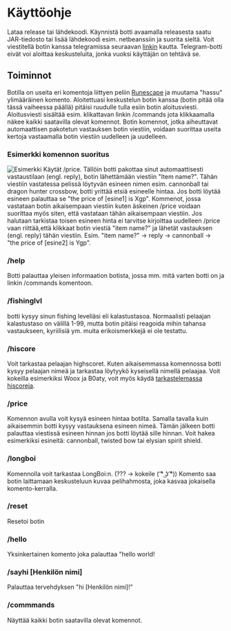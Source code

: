 # Käyttöohje

Lataa release tai lähdekoodi. Käynnistä botti avaamalla releasesta saatu JAR-tiedosto tai lisää lähdekoodi esim. netbeanssiin ja suorita sieltä.
Voit viestitellä botin kanssa telegramissa seuraavan [linkin](https://t.me/BotBiar_bot) kautta. Telegram-botti eivät voi aloittaa keskusteluita,
jonka vuoksi käyttäjän on tehtävä se.

## Toiminnot
Botilla on useita eri komentoja liittyen peliin [Runescape](https://oldschool.runescape.com/) ja muutama "hassu" ylimääräinen komento.
Aloitettuasi keskustelun botin kanssa (botin pitää olla tässä vaiheessa päällä) pitäisi ruudulle tulla esiin botin aloitusviesti. Aloitusviesti
sisältää esim. klikattavan linkin /commands jota klikkaamalla näkee kaikki saatavilla olevat komennot. Botin komennot, jotka aiheuttavat automaattisen 
pakotetun vastauksen botin viestiin, voidaan suorittaa useita kertoja vastaamalla botin viestiin uudelleen ja uudelleen. 

### Esimerkki komennon suoritus
![Esimerkki](https://github.com/Pekkuli/otm-harjoitustyo/blob/master/Harjoitusty%C3%B6/Bot%20Biar/Dokumentaatio/esimerkki.gif)
Käytät /price. 
Tällöin botti pakottaa sinut automaattisesti vastaustilaan (engl. reply), botin lähettämään viestiin "Item name?".
Tähän viestiin vastatessa pelissä löytyvän esineen nimen esim. cannonball tai dragon hunter crossbow, botti yrittää etsiä esineelle hintaa.
Jos botti löytää esineen palauttaa se "the price of [esine1] is Xgp".
Kommenot, jossa vastataan botin aikaisempaan viestiin kuten äskeinen /price voidaan suorittaa myös siten, 
että vastataan tähän aikaisempaan viestiin. Jos halutaan tarkistaa toisen esineen hinta ei tarvitse kirjoittaa uudelleen /price
vaan riittää,että klikkaat botin viestiä "item name?" ja lähetät vastauksen (engl. reply) tähän viestiin. 
Esim. "item name?" -> reply -> cannonball -> "the price of [esine2] is Ygp".

### /help
Botti palauttaa yleisen informaation botista, jossa mm. mitä varten botti on ja linkin /commands komentoon.

### /fishinglvl
botti kysyy sinun fishing leveliäsi eli kalastustasoa.
Normaalisti pelaajan kalastustaso on välillä 1-99, mutta botin pitäisi reagoida mihin tahansa vastaukseen,
kyriilisiä ym. muita erikoismerkkejä ei ole testattu.

### /hiscore
Voit tarkastaa pelaajan highscoret.
Kuten aikaisemmassa komennossa botti kysyy pelaajan nimeä ja tarkastaa löytyykö kyseisellä nimellä pelaajaa.
Voit kokeilla esimerkiksi Woox ja B0aty, voit myös käydä [tarkastelemassa hiscoreja](http://services.runescape.com/m=hiscore_oldschool/overall.ws).

### /price
Komennon avulla voit kysyä esineen hintaa botilta. Samalla tavalla kuin aikaisemmin botti kysyy vastauksena esineen nimeä.
Tämän jälkeen botti palauttaa viestissä esineen hinnan jos botti löytää sille hinnan.
Voit hakea esimerkiksi esineitä: cannonball, twisted bow tai elysian spirit shield.

### /longboi
Komennolla voit tarkastaa LongBoi:n. (??? -> kokeile ( ͡° ͜ʖ ͡°))
Komento saa botin laittamaan keskusteluun kuvaa pelihahmosta, joka kasvaa jokaisella komento-kerralla.

### /reset
Resetoi botin

### /hello
Yksinkertainen komento joka palauttaa "hello world!

### /sayhi [Henkilön nimi]
Palauttaa tervehdyksen "hi [Henkilön nimi]!"

### /commmands
Näyttää kaikki botin saatavilla olevat komennot.
